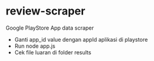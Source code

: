 # review-scraper

Google PlayStore App data scraper

- Ganti app_id value dengan appId aplikasi di playstore
- Run node app.js
- Cek file luaran di folder results
